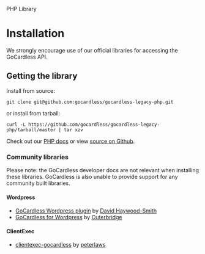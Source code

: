 <h0>PHP Library</h0>

# Installation

We strongly encourage use of our official libraries for accessing the GoCardless API.

## Getting the library

Install from source:

	git clone git@github.com:gocardless/gocardless-legacy-php.git

or install from tarball:

	curl -L https://github.com/gocardless/gocardless-legacy-php/tarball/master | tar xzv

Check out our [PHP docs](/legacy/php) or view [source on Github](https://github.com/gocardless/gocardless-legacy-php).


### Community libraries

Please note: the GoCardless developer docs are not relevant when installing these libraries. GoCardless is also unable to provide support for any community built libraries.

#### Wordpress
* [GoCardless Wordpress plugin](https://github.com/DHS/wp-gocardless) by [David Haywood-Smith](https://twitter.com/DHS)
* [GoCardless for Wordpress](http://codecanyon.net/item/gocardless-for-wordpress-plugin/3207246?ref=outerbridge) by [Outerbridge](http://outerbridge.co.uk/2013/03/gocardless-wordpress-plugin/)

#### ClientExec
* [clientexec-gocardless](https://github.com/peterlaws/clientexec-gocardless) by [peterlaws](https://github.com/peterlaws/clientexec-gocardless)
